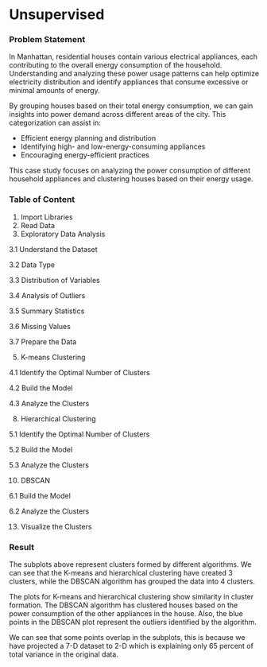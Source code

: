# Unsupervised

### Problem Statement  

In Manhattan, residential houses contain various electrical appliances, each contributing to the overall energy consumption of the household. Understanding and analyzing these power usage patterns can help optimize electricity distribution and identify appliances that consume excessive or minimal amounts of energy.  

By grouping houses based on their total energy consumption, we can gain insights into power demand across different areas of the city. This categorization can assist in:  
- Efficient energy planning and distribution  
- Identifying high- and low-energy-consuming appliances  
- Encouraging energy-efficient practices  

This case study focuses on analyzing the power consumption of different household appliances and clustering houses based on their energy usage.

### Table of Content
1. Import Libraries
2. Read Data
3. Exploratory Data Analysis
   
3.1 Understand the Dataset

3.2 Data Type

3.3 Distribution of Variables

3.4 Analysis of Outliers

3.5 Summary Statistics

3.6 Missing Values

3.7 Prepare the Data

5. K-means Clustering
   
4.1 Identify the Optimal Number of Clusters
   
4.2 Build the Model

4.3 Analyze the Clusters

8. Hierarchical Clustering

5.1 Identify the Optimal Number of Clusters

5.2 Build the Model

5.3 Analyze the Clusters

10. DBSCAN
    
6.1 Build the Model

6.2 Analyze the Clusters
    
13. Visualize the Clusters

### Result
The subplots above represent clusters formed by different algorithms. We can see that the K-means and hierarchical clustering have created 3 clusters, while the DBSCAN algorithm has grouped the data into 4 clusters.

The plots for K-means and hierarchical clustering show similarity in cluster formation. The DBSCAN algorithm has clustered houses based on the power consumption of the other appliances in the house. Also, the blue points in the DBSCAN plot represent the outliers identified by the algorithm.

We can see that some points overlap in the subplots, this is because we have projected a 7-D dataset to 2-D which is explaining only 65 percent of total variance in the original data.
